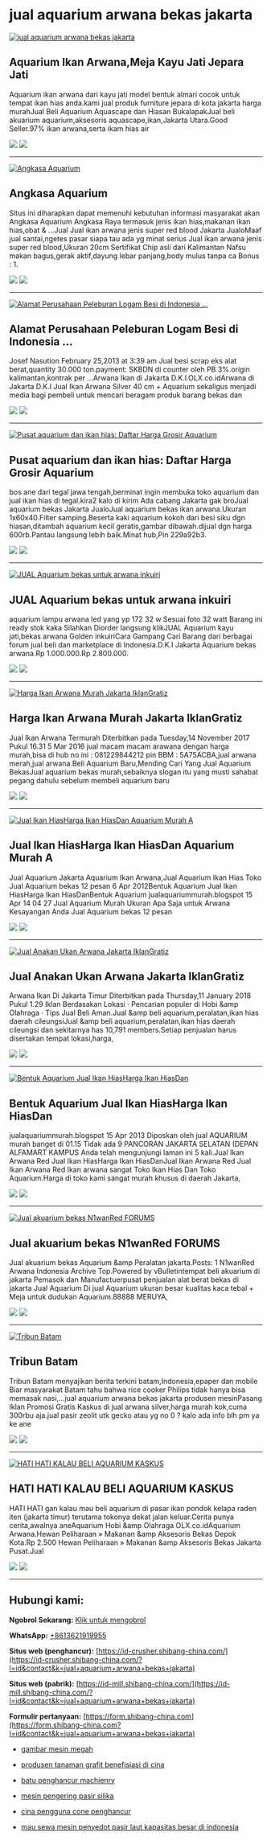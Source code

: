 # jual aquarium arwana bekas jakarta

<a href="https://swt.shibang-china.com/?l=id&img&k=jual+aquarium+arwana+bekas+jakarta" target="_blank">![jual aquarium arwana bekas jakarta](http://static.shibang-china.com/all-800x300/922.jpg)</a>

## Aquarium Ikan Arwana,Meja Kayu Jati Jepara Jati
Aquarium ikan arwana dari kayu jati model bentuk almari cocok untuk tempat ikan hias anda.kami jual produk furniture jepara di kota jakarta harga murahJual Beli Aquarium Aquascape dan Hiasan BukalapakJual beli akuarium aquarium,aksesoris aquascape,ikan,Jakarta Utara.Good Seller.97% ikan arwana,serta ikam hias air


<a href="https://whatsapp.shibangsoft.com/WhatsApp.php" target="_blank" title="WhatsApp">![](http://static.shibang-china.com/icon/whatsapp.png)</a> <a href="https://swt.shibang-china.com/?l=id&icon&k=jual+aquarium+arwana+bekas+jakarta" target="_blank">![](http://static.shibang-china.com/icon/chat-id.png)</a>

---

<a href="https://swt.shibang-china.com/?l=id&img&k=jual+aquarium+arwana+bekas+jakarta" target="_blank">![Angkasa Aquarium](http://static.shibang-china.com/all-800x300/807.jpg)</a>

## Angkasa Aquarium
Situs ini diharapkan dapat memenuhi kebutuhan informasi masyarakat akan Angkasa Aquarium Angkasa Raya termasuk jenis ikan hias,makanan ikan hias,obat & …Jual Jual ikan arwana jenis super red blood Jakarta JualoMaaf jual santai,ngetes pasar siapa tau ada yg minat serius Jual ikan arwana jenis super red blood,Ukuran 20cm Sertifikat Chip asli dari Kalimantan Nafsu makan bagus,gerak aktif,dayung lebar panjang,body mulus tanpa ca Bonus : 1.


<a href="https://whatsapp.shibangsoft.com/WhatsApp.php" target="_blank" title="WhatsApp">![](http://static.shibang-china.com/icon/whatsapp.png)</a> <a href="https://swt.shibang-china.com/?l=id&icon&k=jual+aquarium+arwana+bekas+jakarta" target="_blank">![](http://static.shibang-china.com/icon/chat-id.png)</a>

---

<a href="https://swt.shibang-china.com/?l=id&img&k=jual+aquarium+arwana+bekas+jakarta" target="_blank">![Alamat Perusahaan Peleburan Logam Besi di Indonesia …](http://static.shibang-china.com/all-800x300/528.jpg)</a>

## Alamat Perusahaan Peleburan Logam Besi di Indonesia …
Josef Nasution February 25,2013 at 3:39 am Jual besi scrap eks alat berat,quantity 30.000 ton.payment: SKBDN di counter oleh PB 3%.origin kalimantan,kontrak per …Arwana Ikan di Jakarta D.K.I.OLX.co.idArwana di Jakarta D.K.I Jual Ikan Arwana Silver 40 cm + Aquarium sekaligus menjadi media bagi pembeli untuk mencari beragam produk barang bekas dan


<a href="https://whatsapp.shibangsoft.com/WhatsApp.php" target="_blank" title="WhatsApp">![](http://static.shibang-china.com/icon/whatsapp.png)</a> <a href="https://swt.shibang-china.com/?l=id&icon&k=jual+aquarium+arwana+bekas+jakarta" target="_blank">![](http://static.shibang-china.com/icon/chat-id.png)</a>

---

<a href="https://swt.shibang-china.com/?l=id&img&k=jual+aquarium+arwana+bekas+jakarta" target="_blank">![Pusat aquarium dan ikan hias: Daftar Harga Grosir Aquarium](http://static.shibang-china.com/all-800x300/718.jpg)</a>

## Pusat aquarium dan ikan hias: Daftar Harga Grosir Aquarium
bos ane dari tegal jawa tengah,berminat ingin membuka toko aquarium dan jual ikan hias di tegal.kira2 kalo di kirim Ada cabang Jakarta gak broJual aquarium bekas Jakarta JualoJual aquarium bekas ikan arwana.Ukuran 1x60x40.Filter samping.Beserta kaki aquarium kokoh dari besi siku dgn hiasan,ditambah aquarium kecil geratis,gambar dibawah.dijual dgn harga 600rb.Pantau langsung lebih baik.Minat hub,Pin 229a92b3.


<a href="https://whatsapp.shibangsoft.com/WhatsApp.php" target="_blank" title="WhatsApp">![](http://static.shibang-china.com/icon/whatsapp.png)</a> <a href="https://swt.shibang-china.com/?l=id&icon&k=jual+aquarium+arwana+bekas+jakarta" target="_blank">![](http://static.shibang-china.com/icon/chat-id.png)</a>

---

<a href="https://swt.shibang-china.com/?l=id&img&k=jual+aquarium+arwana+bekas+jakarta" target="_blank">![JUAL Aquarium bekas untuk arwana inkuiri](http://static.shibang-china.com/all-800x300/431.jpg)</a>

## JUAL Aquarium bekas untuk arwana inkuiri
aquarium lampu arwana led yang yp 172 32 w Sesuai foto 32 watt Barang ini ready stok kaka Silahkan Diorder langsung klikJUAL Aquarium kayu jati,bekas arwana Golden inkuiriCara Gampang Cari Barang dari berbagai forum jual beli dan marketplace di Indonesia.D.K.I Jakarta Aquarium bekas arwana.Rp 1.000.000.Rp 2.800.000.


<a href="https://whatsapp.shibangsoft.com/WhatsApp.php" target="_blank" title="WhatsApp">![](http://static.shibang-china.com/icon/whatsapp.png)</a> <a href="https://swt.shibang-china.com/?l=id&icon&k=jual+aquarium+arwana+bekas+jakarta" target="_blank">![](http://static.shibang-china.com/icon/chat-id.png)</a>

---

<a href="https://swt.shibang-china.com/?l=id&img&k=jual+aquarium+arwana+bekas+jakarta" target="_blank">![Harga Ikan Arwana Murah Jakarta IklanGratiz](http://static.shibang-china.com/all-800x300/1471.jpg)</a>

## Harga Ikan Arwana Murah Jakarta IklanGratiz
Jual Ikan Arwana Termurah Diterbitkan pada Tuesday,14 November 2017 Pukul 16.31 5 Mar 2016 jual macam macam arawana dengan harga murah,bisa di hub no ini : 081229844212 pin BBM : 5A75ACBA,jual arwana merah,jual arwana.Beli Aquarium Baru,Mending Cari Yang Jual Aquarium BekasJual aquarium bekas murah,sebaiknya slogan itu yang musti sahabat pegang dahulu sebelum membeli aquarium baru


<a href="https://whatsapp.shibangsoft.com/WhatsApp.php" target="_blank" title="WhatsApp">![](http://static.shibang-china.com/icon/whatsapp.png)</a> <a href="https://swt.shibang-china.com/?l=id&icon&k=jual+aquarium+arwana+bekas+jakarta" target="_blank">![](http://static.shibang-china.com/icon/chat-id.png)</a>

---

<a href="https://swt.shibang-china.com/?l=id&img&k=jual+aquarium+arwana+bekas+jakarta" target="_blank">![Jual Ikan HiasHarga Ikan HiasDan Aquarium Murah A](http://static.shibang-china.com/all-800x300/1037.jpg)</a>

## Jual Ikan HiasHarga Ikan HiasDan Aquarium Murah A
Jual Aquarium Jakarta Aquarium Ikan Arwana,Jual Aquarium Ikan Hias Toko Jual Aquarium bekas 12 pesan 6 Apr 2012Bentuk Aquarium Jual Ikan HiasHarga Ikan HiasDanBentuk Aquarium jualaquariummurah.blogspot 15 Apr 14 04 27 Jual Aquarium Murah Ukuran Apa Saja untuk Arwana Kesayangan Anda Jual Aquarium bekas 12 pesan


<a href="https://whatsapp.shibangsoft.com/WhatsApp.php" target="_blank" title="WhatsApp">![](http://static.shibang-china.com/icon/whatsapp.png)</a> <a href="https://swt.shibang-china.com/?l=id&icon&k=jual+aquarium+arwana+bekas+jakarta" target="_blank">![](http://static.shibang-china.com/icon/chat-id.png)</a>

---

<a href="https://swt.shibang-china.com/?l=id&img&k=jual+aquarium+arwana+bekas+jakarta" target="_blank">![Jual Anakan Ukan Arwana Jakarta IklanGratiz](http://static.shibang-china.com/all-800x300/1331.jpg)</a>

## Jual Anakan Ukan Arwana Jakarta IklanGratiz
Arwana Ikan Di Jakarta Timur Diterbitkan pada Thursday,11 January 2018 Pukul 1.29 Iklan Berdasakan Lokasi · Pencarian populer di Hobi &amp Olahraga · Tips Jual Beli Aman.Jual &amp beli aquarium,peralatan,ikan hias daerah cileungsiJual &amp beli aquarium,peralatan,ikan hias daerah cileungsi dan sekitarnya has 10,791 members.Setiap penjualan harus disertakan tempat lokasi,harga,


<a href="https://whatsapp.shibangsoft.com/WhatsApp.php" target="_blank" title="WhatsApp">![](http://static.shibang-china.com/icon/whatsapp.png)</a> <a href="https://swt.shibang-china.com/?l=id&icon&k=jual+aquarium+arwana+bekas+jakarta" target="_blank">![](http://static.shibang-china.com/icon/chat-id.png)</a>

---

<a href="https://swt.shibang-china.com/?l=id&img&k=jual+aquarium+arwana+bekas+jakarta" target="_blank">![Bentuk Aquarium Jual Ikan HiasHarga Ikan HiasDan](http://static.shibang-china.com/all-800x300/1039.jpg)</a>

## Bentuk Aquarium Jual Ikan HiasHarga Ikan HiasDan
jualaquariummurah.blogspot 15 Apr 2013 Diposkan oleh jual AQUARIUM murah banget di 01.15 Tidak ada 9 PANCORAN JAKARTA SELATAN (DEPAN ALFAMART KAMPUS Anda telah mengunjungi laman ini 5 kali.Jual Ikan Arwana Red Jual Ikan HiasHarga Ikan HiasDanJual Ikan Arwana Red Jual Ikan Arwana Red Ikan arwana sangat Toko Ikan Hias Dan Toko Aquarium.Harga di toko kami sangat murah khusus di daerah Jakarta,


<a href="https://whatsapp.shibangsoft.com/WhatsApp.php" target="_blank" title="WhatsApp">![](http://static.shibang-china.com/icon/whatsapp.png)</a> <a href="https://swt.shibang-china.com/?l=id&icon&k=jual+aquarium+arwana+bekas+jakarta" target="_blank">![](http://static.shibang-china.com/icon/chat-id.png)</a>

---

<a href="https://swt.shibang-china.com/?l=id&img&k=jual+aquarium+arwana+bekas+jakarta" target="_blank">![Jual akuarium bekas N1wanRed FORUMS](http://static.shibang-china.com/all-800x300/618.jpg)</a>

## Jual akuarium bekas N1wanRed FORUMS
Jual akuarium bekas Aquarium &amp Peralatan jakarta.Posts: 1 N1wanRed Arwana Indonesia Archive Top.Powered by vBulletintempat beli akuarium di jakarta Pemasok dan Manufactuerpusat penjualan alat berat bekas di jakarta Jual Aquarium Di jual Aquarium ukuran besar kualitas kaca tebal + Meja untuk dudukan Aquarium.88888 MERUYA,


<a href="https://whatsapp.shibangsoft.com/WhatsApp.php" target="_blank" title="WhatsApp">![](http://static.shibang-china.com/icon/whatsapp.png)</a> <a href="https://swt.shibang-china.com/?l=id&icon&k=jual+aquarium+arwana+bekas+jakarta" target="_blank">![](http://static.shibang-china.com/icon/chat-id.png)</a>

---

<a href="https://swt.shibang-china.com/?l=id&img&k=jual+aquarium+arwana+bekas+jakarta" target="_blank">![Tribun Batam](http://static.shibang-china.com/all-800x300/1509.jpg)</a>

## Tribun Batam
Tribun Batam menyajikan berita terkini batam,Indonesia,epaper dan mobile Biar masyarakat Batam tahu bahwa rice cooker Philips tidak hanya bisa memasak nasi,…jual aquarium arwana bekas jakarta produsen mesinPasang Iklan Promosi Gratis Kaskus di jual arwana silver,harga murah kok,cuma 300rbu aja.jual pasir zeolit utk gecko atau yg no 0 ? kalo ada info blh pm ya ke ane


<a href="https://whatsapp.shibangsoft.com/WhatsApp.php" target="_blank" title="WhatsApp">![](http://static.shibang-china.com/icon/whatsapp.png)</a> <a href="https://swt.shibang-china.com/?l=id&icon&k=jual+aquarium+arwana+bekas+jakarta" target="_blank">![](http://static.shibang-china.com/icon/chat-id.png)</a>

---

<a href="https://swt.shibang-china.com/?l=id&img&k=jual+aquarium+arwana+bekas+jakarta" target="_blank">![HATI HATI KALAU BELI AQUARIUM KASKUS](http://static.shibang-china.com/all-800x300/444.jpg)</a>

## HATI HATI KALAU BELI AQUARIUM KASKUS
HATI HATI gan kalau mau beli aquarium di pasar ikan pondok kelapa raden iten (jakarta timur) terutama tokonya dekat jalan keluar.Cerita punya cerita,awalnya aneAquarium Hobi &amp Olahraga OLX.co.idAquarium Arwana.Hewan Peliharaan » Makanan &amp Aksesoris Bekas Depok Kota.Rp 2.500 Hewan Peliharaan » Makanan &amp Aksesoris Bekas Jakarta Pusat.Jual


<a href="https://whatsapp.shibangsoft.com/WhatsApp.php" target="_blank" title="WhatsApp">![](http://static.shibang-china.com/icon/whatsapp.png)</a> <a href="https://swt.shibang-china.com/?l=id&icon&k=jual+aquarium+arwana+bekas+jakarta" target="_blank">![](http://static.shibang-china.com/icon/chat-id.png)</a>

---
## Hubungi kami:

**Ngobrol Sekarang:** [Klik untuk mengobrol](https://swt.shibang-china.com?l=id&contact&k=jual+aquarium+arwana+bekas+jakarta)

**WhatsApp:**  [+8613621919955](https://whatsapp.shibangsoft.com/WhatsApp.php)

**Situs web (penghancur):** [https://id-crusher.shibang-china.com/](https://id-crusher.shibang-china.com/?l=id&contact&k=jual+aquarium+arwana+bekas+jakarta)

**Situs web (pabrik):** [https://id-mill.shibang-china.com/](https://id-mill.shibang-china.com/?l=id&contact&k=jual+aquarium+arwana+bekas+jakarta)

**Formulir pertanyaan:** [https://form.shibang-china.com](https://form.shibang-china.com?l=id&contact&k=jual+aquarium+arwana+bekas+jakarta)

* [gambar mesin megah](../38/gambar%20mesin%20megah.md)

* [produsen tanaman grafit benefisiasi di cina](../37/produsen%20tanaman%20grafit%20benefisiasi%20di%20cina.md)

* [batu penghancur machienry](../35/batu%20penghancur%20machienry.md)

* [mesin pengering pasir silika](../36/mesin%20pengering%20pasir%20silika.md)

* [cina pengguna cone penghancur](../35/cina%20pengguna%20cone%20penghancur.md)

* [mau sewa mesin penyedot pasir laut kapasitas besar di indonesia](../39/mau%20sewa%20mesin%20penyedot%20pasir%20laut%20kapasitas%20besar%20di%20indonesia.md)